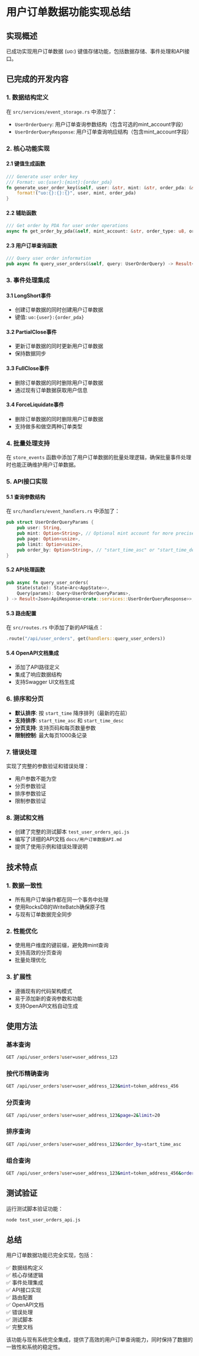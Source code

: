 # 用户订单数据功能实现总结

## 实现概述

已成功实现用户订单数据 (uo:) 键值存储功能，包括数据存储、事件处理和API接口。

## 已完成的开发内容

### 1. 数据结构定义

在 `src/services/event_storage.rs` 中添加了：

- `UserOrderQuery`: 用户订单查询参数结构（包含可选的mint_account字段）
- `UserOrderQueryResponse`: 用户订单查询响应结构（包含mint_account字段）

### 2. 核心功能实现

#### 2.1 键值生成函数
```rust
/// Generate user order key
/// Format: uo:{user}:{mint}:{order_pda}
fn generate_user_order_key(&self, user: &str, mint: &str, order_pda: &str) -> String {
    format!("uo:{}:{}:{}", user, mint, order_pda)
}
```

#### 2.2 辅助函数
```rust
/// Get order by PDA for user order operations
async fn get_order_by_pda(&self, mint_account: &str, order_type: u8, order_pda: &str) -> Result<Option<OrderData>>
```

#### 2.3 用户订单查询函数
```rust
/// Query user order information
pub async fn query_user_orders(&self, query: UserOrderQuery) -> Result<UserOrderQueryResponse>
```

### 3. 事件处理集成

#### 3.1 LongShort事件
- 创建订单数据的同时创建用户订单数据
- 键值: `uo:{user}:{order_pda}`

#### 3.2 PartialClose事件  
- 更新订单数据的同时更新用户订单数据
- 保持数据同步

#### 3.3 FullClose事件
- 删除订单数据的同时删除用户订单数据
- 通过现有订单数据获取用户信息

#### 3.4 ForceLiquidate事件
- 删除订单数据的同时删除用户订单数据
- 支持做多和做空两种订单类型

### 4. 批量处理支持

在 `store_events` 函数中添加了用户订单数据的批量处理逻辑，确保批量事件处理时也能正确维护用户订单数据。

### 5. API接口实现

#### 5.1 查询参数结构
在 `src/handlers/event_handlers.rs` 中添加了：
```rust
pub struct UserOrderQueryParams {
    pub user: String,
    pub mint: Option<String>, // Optional mint account for more precise query
    pub page: Option<usize>,
    pub limit: Option<usize>,
    pub order_by: Option<String>, // "start_time_asc" or "start_time_desc"
}
```

#### 5.2 API处理函数
```rust
pub async fn query_user_orders(
    State(state): State<Arc<AppState>>,
    Query(params): Query<UserOrderQueryParams>,
) -> Result<Json<ApiResponse<crate::services::UserOrderQueryResponse>>, StatusCode>
```

#### 5.3 路由配置
在 `src/routes.rs` 中添加了新的API端点：
```rust
.route("/api/user_orders", get(handlers::query_user_orders))
```

#### 5.4 OpenAPI文档集成
- 添加了API路径定义
- 集成了响应数据结构
- 支持Swagger UI文档生成

### 6. 排序和分页

- **默认排序**: 按 `start_time` 降序排列（最新的在前）
- **支持排序**: `start_time_asc` 和 `start_time_desc`
- **分页支持**: 支持页码和每页数量参数
- **限制控制**: 最大每页1000条记录

### 7. 错误处理

实现了完整的参数验证和错误处理：
- 用户参数不能为空
- 分页参数验证
- 排序参数验证
- 限制参数验证

### 8. 测试和文档

- 创建了完整的测试脚本 `test_user_orders_api.js`
- 编写了详细的API文档 `docs/用户订单数据API.md`
- 提供了使用示例和错误处理说明

## 技术特点

### 1. 数据一致性
- 所有用户订单操作都在同一个事务中处理
- 使用RocksDB的WriteBatch确保原子性
- 与现有订单数据完全同步

### 2. 性能优化
- 使用用户维度的键前缀，避免跨mint查询
- 支持高效的分页查询
- 批量处理优化

### 3. 扩展性
- 遵循现有的代码架构模式
- 易于添加新的查询参数和功能
- 支持OpenAPI文档自动生成

## 使用方法

### 基本查询
```bash
GET /api/user_orders?user=user_address_123
```

### 按代币精确查询
```bash
GET /api/user_orders?user=user_address_123&mint=token_address_456
```

### 分页查询
```bash
GET /api/user_orders?user=user_address_123&page=2&limit=20
```

### 排序查询
```bash
GET /api/user_orders?user=user_address_123&order_by=start_time_asc
```

### 组合查询
```bash
GET /api/user_orders?user=user_address_123&mint=token_address_456&order_by=start_time_asc&page=1&limit=100
```

## 测试验证

运行测试脚本验证功能：
```bash
node test_user_orders_api.js
```

## 总结

用户订单数据功能已完全实现，包括：

✅ 数据结构定义  
✅ 核心存储逻辑  
✅ 事件处理集成  
✅ API接口实现  
✅ 路由配置  
✅ OpenAPI文档  
✅ 错误处理  
✅ 测试脚本  
✅ 完整文档  

该功能与现有系统完全集成，提供了高效的用户订单查询能力，同时保持了数据的一致性和系统的稳定性。
